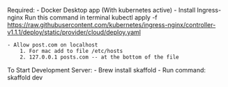 
Required: 
    - Docker Desktop app (With kubernetes active)
    - Install Ingress-nginx
        Run this command in terminal
            kubectl apply -f https://raw.githubusercontent.com/kubernetes/ingress-nginx/controller-v1.1.1/deploy/static/provider/cloud/deploy.yaml

    - Allow post.com on localhost
        1. For mac add to file /etc/hosts
        2. 127.0.0.1 posts.com -- at the bottom of the file 

To Start Development Server:
    - Brew install skaffold
    - Run command:
        skaffold dev